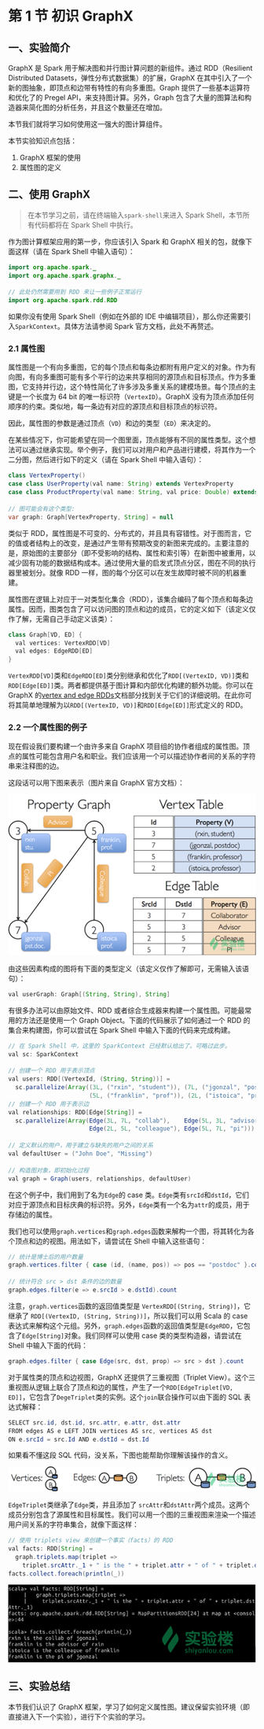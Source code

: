 # 第 1 节 初识 GraphX

## 一、实验简介

GraphX 是 Spark 用于解决图和并行图计算问题的新组件。通过 RDD（Resilient Distributed Datasets，弹性分布式数据集）的扩展，GraphX 在其中引入了一个新的图抽象，即顶点和边带有特性的有向多重图。Graph 提供了一些基本运算符和优化了的 Pregel API，来支持图计算。另外，Graph 包含了大量的图算法和构造器来简化图的分析任务，并且这个数量还在增加。

本节我们就将学习如何使用这一强大的图计算组件。

本节实验知识点包括：

1.  GraphX 框架的使用
2.  属性图的定义

## 二、使用 GraphX

> 在本节学习之前，请在终端输入`spark-shell`来进入 Spark Shell，本节所有代码都将在 Spark Shell 中执行。

作为图计算框架应用的第一步，你应该引入 Spark 和 GraphX 相关的包，就像下面这样（请在 Spark Shell 中输入语句）：

```java
import org.apache.spark._
import org.apache.spark.graphx._

// 此处仍然需要用到 RDD 来让一些例子正常运行
import org.apache.spark.rdd.RDD 
```

如果你没有使用 Spark Shell（例如在外部的 IDE 中编辑项目），那么你还需要引入`SparkContext`。具体方法请参阅 Spark 官方文档，此处不再赘述。

### 2.1 属性图

属性图是一个有向多重图，它的每个顶点和每条边都附有用户定义的对象。作为有向图，有向多重图可能有多个平行的边来共享相同的源顶点和目标顶点。作为多重图，它支持并行边，这个特性简化了许多涉及多重关系的建模场景。每个顶点的主键是一个长度为 64 bit 的唯一标识符（`VertexID`）。GraphX 没有为顶点添加任何顺序的约束。类似地，每一条边有对应的源顶点和目标顶点的标识符。

因此，属性图的参数是通过顶点（`VD`）和边的类型（`ED`）来决定的。

在某些情况下，你可能希望在同一个图里面，顶点能够有不同的属性类型。这个想法可以通过继承实现。举个例子，我们可以对用户和产品进行建模，将其作为一个二分图，然后进行如下的定义（请在 Spark Shell 中输入语句）：

```java
class VertexProperty()
case class UserProperty(val name: String) extends VertexProperty
case class ProductProperty(val name: String, val price: Double) extends VertexProperty

// 图可能会有这个类型:
var graph: Graph[VertexProperty, String] = null 
```

类似于 RDD，属性图是不可变的、分布式的，并且具有容错性。对于图而言，它的值或者结构上的改变，是通过产生带有预期改变的新图来完成的。主要注意的是，原始图的主要部分（即不受影响的结构、属性和索引等）在新图中被重用，以减少固有功能的数据结构成本。通过使用大量的启发式顶点分区，图在不同的执行器里被划分。就像 RDD 一样，图的每个分区可以在发生故障时被不同的机器重建。

属性图在逻辑上对应于一对类型化集合（RDD），该集合编码了每个顶点和每条边属性。因而，图类包含了可以访问图的顶点和边的成员，它的定义如下（该定义仅作了解，无需自己手动定义该类）：

```java
class Graph[VD, ED] {
  val vertices: VertexRDD[VD]
  val edges: EdgeRDD[ED]
} 
```

`VertexRDD[VD]`类和`EdgeRDD[ED]`类分别继承和优化了`RDD[(VertexID, VD)]`类和`RDD[Edge[ED]]`类。两者都提供基于图计算和内部优化构建的额外功能。你可以在 GraphX 的[vertex and edge RDDs](https://spark.apache.org/docs/latest/graphx-programming-guide.html#vertex_and_edge_rdds)文档部分找到关于它们的详细说明。在此你可将其简单地理解为以`RDD[(VertexID, VD)]`和`RDD[Edge[ED]]`形式定义的 RDD。

### 2.2 一个属性图的例子

现在假设我们要构建一个由许多来自 GraphX 项目组的协作者组成的属性图。顶点的属性可能包含用户名和职业。我们应该用一个可以描述协作者间的关系的字符串来注释图的边。

这段话可以用下图来表示（图片来自 GraphX 官方文档）：

![此处输入图片的描述](img/c6f5bb5b7f8d6c3eb5ddcab0f7498bd4.jpg)

由这些因素构成的图将有下面的类型定义（该定义仅作了解即可，无需输入该语句）：

```java
val userGraph: Graph[(String, String), String] 
```

有很多办法可以由原始文件、RDD 或者综合生成器来构建一个属性图。可能最常用的方法还是使用一个 Graph Object。下面的代码展示了如何通过一个 RDD 的集合来构建图，你可以尝试在 Spark Shell 中输入下面的代码来完成构建。

```java
// 在 Spark Shell 中，这里的 SparkContext 已经默认给出了。可略过此步。
val sc: SparkContext

// 创建一个 RDD 用于表示顶点
val users: RDD[(VertexId, (String, String))] =
  sc.parallelize(Array((3L, ("rxin", "student")), (7L, ("jgonzal", "postdoc")),
                       (5L, ("franklin", "prof")), (2L, ("istoica", "prof"))))
// 创建一个 RDD 用于表示边
val relationships: RDD[Edge[String]] =
  sc.parallelize(Array(Edge(3L, 7L, "collab"),    Edge(5L, 3L, "advisor"),
                       Edge(2L, 5L, "colleague"), Edge(5L, 7L, "pi")))

// 定义默认的用户，用于建立与缺失的用户之间的关系
val defaultUser = ("John Doe", "Missing")

// 构造图对象，即初始化过程
val graph = Graph(users, relationships, defaultUser) 
```

在这个例子中，我们用到了名为`Edge`的 case 类。`Edge`类有`srcId`和`dstId`，它们对应于源顶点和目标庆典的标识符。另外，`Edge`类有一个名为`attr`的成员，用于存储边的属性。

我们也可以使用`graph.vertices`和`graph.edges`函数来解构一个图，将其转化为各个顶点和边的视图。用法如下，请尝试在 Shell 中输入这些语句：

```java
// 统计是博士后的用户数量
graph.vertices.filter { case (id, (name, pos)) => pos == "postdoc" }.count

// 统计符合 src > dst 条件的边的数量 
graph.edges.filter(e => e.srcId > e.dstId).count 
```

注意，`graph.vertices`函数的返回值类型是 `VertexRDD[(String, String)]`，它继承了 `RDD[(VertexID, (String, String))]`，所以我们可以用 Scala 的 case 表达式来解构这个元组。另外，`graph.edges`函数的返回值类型是`EdgeRDD`，它包含了`Edge[String]`对象。我们同样可以使用 case 类的类型构造器，请尝试在 Shell 中输入下面的代码：

```java
graph.edges.filter { case Edge(src, dst, prop) => src > dst }.count 
```

对于属性类的顶点和边视图，GraphX 还提供了三重视图（Triplet View）。这个三重视图从逻辑上联合了顶点和边的属性，产生了一个`RDD[EdgeTriplet[VD, ED]]`，它包含了`DegeTriplet`类的实例。这个`join`联合操作可以由下面的 SQL 表达式解释：

```java
SELECT src.id, dst.id, src.attr, e.attr, dst.attr
FROM edges AS e LEFT JOIN vertices AS src, vertices AS dst
ON e.srcId = src.Id AND e.dstId = dst.Id 
```

如果看不懂这段 SQL 代码，没关系，下图也能帮助你理解该操作的含义。

![此处输入图片的描述](img/9de779d1143af47efe167010265d7479.jpg)

`EdgeTriplet`类继承了`Edge`类，并且添加了 `srcAttr`和`dstAttr`两个成员。这两个成员分别包含了源属性和目标属性。我们可以用一个图的三重视图来渲染一个描述用户间关系的字符串集合，就像下面这样：

```java
// 使用 triplets view 来创建一个事实（facts）的 RDD
val facts: RDD[String] =
  graph.triplets.map(triplet =>
    triplet.srcAttr._1 + " is the " + triplet.attr + " of " + triplet.dstAttr._1)
facts.collect.foreach(println(_)) 
```

![此处输入图片的描述](img/f5999eeff60d36d2aa8a69613a0c6dc4.jpg)

## 三、实验总结

本节我们认识了 GraphX 框架，学习了如何定义属性图。建议保留实验环境（即直接进入下一个实验），进行下个实验的学习。